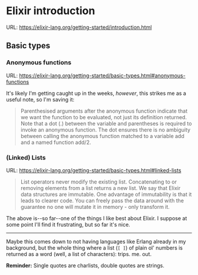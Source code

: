 # Elixir introduction
URL: https://elixir-lang.org/getting-started/introduction.html

## Basic types

### Anonymous functions
URL: https://elixir-lang.org/getting-started/basic-types.html#anonymous-functions

It's likely I'm getting caught up in the weeks, _however_, this strikes
me as a useful note, so I'm saving it:

> Parenthesised arguments after the anonymous function indicate that we want the function to be evaluated, not just its definition returned. Note that a dot (.) between the variable and parentheses is required to invoke an anonymous function. The dot ensures there is no ambiguity between calling the anonymous function matched to a variable add and a named function add/2.

### (Linked) Lists
URL: https://elixir-lang.org/getting-started/basic-types.html#linked-lists


> List operators never modify the existing list. Concatenating to or removing elements from a list returns a new list. We say that Elixir data structures are immutable. One advantage of immutability is that it leads to clearer code. You can freely pass the data around with the guarantee no one will mutate it in memory - only transform it.

The above is--so far--one of the things I like best about Elixir. I 
suppose at some point I'll find it frustrating, but so far it's nice.

----- 

Maybe this comes down to not having languages like Erlang already in my
background, but the whole thing where a list (`[ ]`) of plain ol'
numbers is returned as a word (well, a list of characters): trips. me.
out.

**Reminder:** Single quotes are charlists, double quotes are strings.


